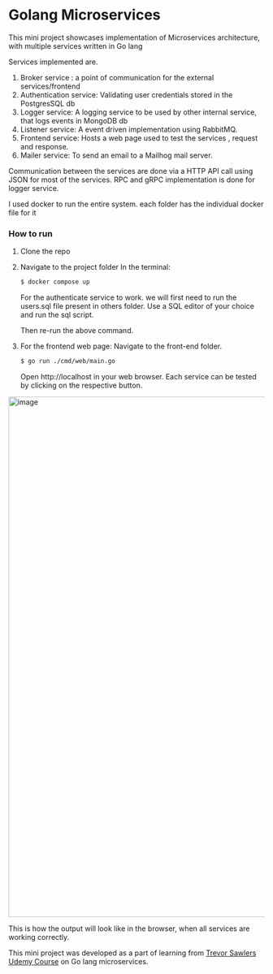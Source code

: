 # Golang Microservices

This mini project showcases implementation of Microservices architecture, with multiple services written in Go lang

Services implemented are.
1. Broker service : a point of communication for the external services/frontend
2. Authentication service: Validating user credentials stored in the PostgresSQL db
3. Logger service: A logging service to be used by other internal service, that logs events in MongoDB db
4. Listener service: A event driven implementation using RabbitMQ. 
5. Frontend service: Hosts a web page used to test the services , request and response.
6. Mailer service: To send an email to a Mailhog mail server.

Communication between the services are done via a HTTP API call using JSON for most of the services.
RPC and gRPC implementation is done for logger service. 

I used docker to run the entire system. each folder has the individual docker file for it 

### How to run

1. Clone the repo
2. Navigate to the project folder
   In the terminal:
   ```sh
   $ docker compose up
   ```
   For the authenticate service to work. we will first need to run the users.sql file present in others folder. Use a SQL editor of your choice and run the sql script.

   Then re-run the above command.
4. For the frontend web page:
   Navigate to the front-end folder.
   ```sh
   $ go run ./cmd/web/main.go
   ```
   Open http://localhost in your web browser.
   Each service can be tested by clicking on the respective button.

<img width="1025" alt="image" src="https://github.com/rayancrasta/Golang_Microservices/assets/43010629/3d3fe052-3055-4de3-a812-6632405a5b29">



This is how the output will look like in the browser, when all services are working correctly.


This mini project was developed as a part of learning from [Trevor Sawlers Udemy Course](https://www.udemy.com/course/working-with-microservices-in-go/) on Go lang microservices. 


